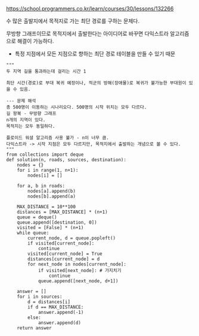 https://school.programmers.co.kr/learn/courses/30/lessons/132266

수 많은 출발지에서 목적지로 가는 최단 경로를 구하는 문제다.

무방향 그래프이므로 목적지에서 출발한다는 아이디어로 바꾸면 다익스트라 알고리즘으로 해결이 가능하다.
- 특정 지점에서 모든 지점으로 향하는 최단 경로 테이블을 만들 수 있기 때문

```
"""
두 지역 길을 통과하는데 걸리는 시간 1

최단 시간(경로)로 부대 복귀 예정이나, 적군의 방해(장애물)로 복귀가 불가능한 부대원이 있을 수 있음.

--- 문제 해석
총 500명이 이동하는 시나리오다. 500명의 시작 위치는 모두 다르다.
길 왕복 - 무방향 그래프
n개의 지역이 있다.
목적지는 모두 동일하다.

플로이드 워셜 알고리즘 사용 불가 - n이 너무 큼.
다익스트라 -> 시작 지점은 모두 다르지만, 목적지에서 출발하는 개념으로 볼 수 있다.
"""
from collections import deque
def solution(n, roads, sources, destination):
    nodes = {}
    for i in range(1, n+1):
        nodes[i] = []
    
    for a, b in roads:
        nodes[a].append(b)
        nodes[b].append(a)
    
    MAX_DISTANCE = 10**100
    distances = [MAX_DISTANCE] * (n+1)
    queue = deque()
    queue.append([destination, 0])
    visited = [False] * (n+1)
    while queue:
        current_node, d = queue.popleft()
        if visited[current_node]:
            continue
        visited[current_node] = True
        distances[current_node] = d
        for next_node in nodes[current_node]:
            if visited[next_node]: # 가지치기
                continue
            queue.append([next_node, d+1])
    
    answer = []
    for i in sources:
        d = distances[i]
        if d == MAX_DISTANCE:
            answer.append(-1)
        else:
            answer.append(d)
    return answer
```